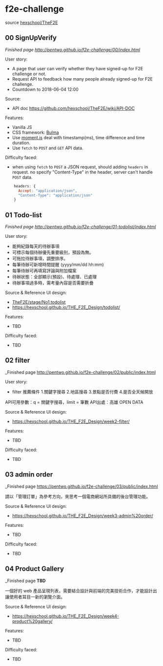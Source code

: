 # f2e-challenge

source [hexschool/TheF2E](https://github.com/hexschool/TheF2E)

## 00 SignUpVerify

_Finished page http://pentwo.github.io/f2e-challenge/00/index.html_

User story:

* A page that user can verify whether they have signed-up for F2E challenge or not.
* Request API to feedback how many people already signed-up for F2E challenge.
* Countdown to 2018-06-04 12:00

Source:

* API doc https://github.com/hexschool/TheF2E/wiki/API-DOC

Features:

* Vanilla JS
* CSS framework: [Bulma](https://bulma.io/)
* Use [moment.js](https://momentjs.com/) deal with timestamp(ms), time difference and time duration.
* Use `fetch` to `POST` and `GET` API data.

Difficulty faced:

* when using `fetch` to `POST` a JSON request, should adding `headers` in request. no specify "Content-Type" in the header, server can't handle `POST` data.

```javascript
    headers: {
      Accept: "application/json",
      "Content-Type": "application/json"
    }
```

## 01 Todo-list

_Finished page http://pentwo.github.io/f2e-challenge/01-todolist/index.html_

User story:

* 能夠紀錄每天的待辦事項
* 可標示每個待辦優先重要級別，預設為無。
* 可拖拉待辦事項，調整排序。
* 每筆待辦可新增時間提醒 (yyyy/mm/dd hh:mm)
* 每筆待辦可再填寫評論與附加檔案
* 待辦狀態：全部顯示(預設)、待處理、已處理
* 待辦事項過多時，需考量內容是否需要折疊

Source & Reference UI design:

* [ TheF2E/stage/No1.todolist](https://github.com/hexschool/TheF2E/blob/master/stage/No1.todolist.md)
* https://hexschool.github.io/THE_F2E_Design/todolist/

Features:

* TBD

Difficulty faced:

* TBD

## 02 filter

_Finished page http://pentwo.github.io/f2e-challenge/02/public/index.html

User story:
* filter 推薦條件
    1.關鍵字搜尋
    2.地區搜尋
    3.景點是否付費
    4.是否全天候開放

API可用參數：q = 關鍵字搜尋，limit = 筆數
API出處：高雄 OPEN DATA

Source & Reference UI design:

* https://hexschool.github.io/THE_F2E_Design/week2-filter/

Features:

* TBD

Difficulty faced:

* TBD


## 03 admin order

_Finished page https://pentwo.github.io/f2e-challenge/03/public/index.html

請以「管理訂單」為參考方向，來思考一個電商網站所具備的後台管理功能。


Source & Reference UI design:

* https://hexschool.github.io/THE_F2E_Design/week3-admin%20order/

Features:

* TBD

Difficulty faced:

* TBD

## 04 Product Gallery

_Finished page **TBD**

一個好的 web 產品呈現列表，需要結合設計與前端的完美技術合作，才能設計出讓使用者耳目一新的瀏覽介面。


Source & Reference UI design:

* https://hexschool.github.io/THE_F2E_Design/week4-product%20gallery/

Features:

* TBD

Difficulty faced:

* TBD
